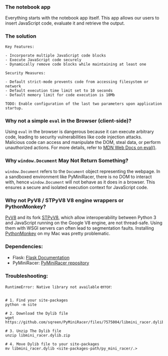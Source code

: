 ### The notebook app

Everything starts with the notebook app itself. This app allows
our users to insert JavaScript code, evaluate it and retrieve the
output.

### The solution

```text
Key Features:

- Incorporate multiple JavaScript code blocks
- Execute JavaScript code securely
- Dynamically remove code blocks while maintaining at least one

Security Measures:

- Default strict-mode prevents code from accessing filesystem or network
- Default execution time limit set to 10 seconds
- Default memory limit for code execution is 10Mb

TODO: Enable configuration of the last two parameters upon application startup.

```

### Why not a simple `eval` in the Browser (client-side)?

Using `eval` in the browser is dangerous because it can execute arbitrary code,
leading to security vulnerabilities like code injection attacks. Malicious code
can access and manipulate the DOM, steal data, or perform unauthorized actions.
For more details, refer to [MDN Web Docs on eval()](https://developer.mozilla.org/en-US/docs/Web/JavaScript/Reference/Global_Objects/eval).

### Why `window.Document` May Not Return Something?

`window.Document` refers to the `Document` object representing the webpage.
In a sandboxed environment like PyMiniRacer, there is no DOM to interact with,
hence `window.Document` will not behave as it does in a browser. This ensures a
secure and isolated execution context for JavaScript code.

### Why not PyV8 / STPyV8 V8 engine wrappers or PythonMonkey?

[PyV8](https://code.google.com/archive/p/pyv8/) and its fork [STPyV8](https://github.com/cloudflare/stpyv8),
which allow interoperability between Python 3 and JavaScript running on the Google V8 engine,
are not thread-safe. Using them with WSGI servers can often lead to segmentation faults.
Installing [PythonMonkey](https://github.com/Distributive-Network/PythonMonkey) on my Mac was pretty
problematic.

### Dependencies:

- Flask: [Flask Documentation](https://flask.palletsprojects.com/)
- PyMiniRacer: [PyMiniRacer repository](https://github.com/bpcreech/PyMiniRacer)

### Troubleshooting:

`RuntimeError: Native library not available` error:

```text

# 1. Find your site-packages
python -m site

# 2. Download the Dylib file
wget https://github.com/sqreen/PyMiniRacer/files/7575004/libmini_racer.dylib.zip

# 3. Unzip The Dylib file
unzip libmini_racer.dylib.zip

# 4. Move Dylib file to your site-packages
mv libmini_racer.dylib <site-packages-path/py_mini_racer/.>

```
